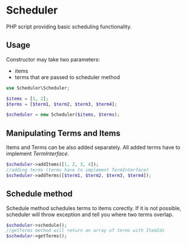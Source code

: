 # Scheduler
PHP script providing basic scheduling functionality.

## Usage

Constructor may take two parameters:

* items
* terms that are passed to scheduler method

```php
use Scheduler\Scheduler;

$items = [1, 2];
$terms = [$term1, $term2, $term3, $term4];

$scheduler = new Scheduler($items, $terms);
```

## Manipulating Terms and Items
Items and Terms can be also added separately. All added terms have to implement *TermInterface*.

```php
$scheduler->addItems([1, 2, 3, 4]);
//adding terms (terms have to implement TermInterface)
$scheduler->addTerms([$term1, $term2, $term3, $term4]);
```

## Schedule method
Schedule method schedules terms to items corectly. If it is not possible, scheduler will throw exception and tell you where two terms overlap.

```php
$scheduler->schedule();
//getTerms method will return an array of terms with ItemIds
$scheduler->getTerms();
```